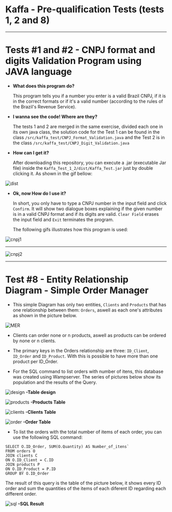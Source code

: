 # Kaffa - Pre-qualification Tests (tests 1, 2 and 8)

---

# Tests #1 and #2 - CNPJ format and digits Validation Program using JAVA language

- **What does this program do?**

  This program tells you if a number you enter is a valid Brazil CNPJ, if it is in the correct formats or if it's a valid number (according to the rules of the Brazil's Revenue Service).


- **I wanna see the code! Where are they?**

  The tests 1 and 2 are merged in the same exercise, divided each one in its own java class, the solution code for the Test 1 can be found in the class `/src/kaffa_test/CNPJ_Format_Validation.java` and the Test 2 is in the class `/src/kaffa_test/CNPJ_Digit_Validation.java`


- **How can I get it?**

  After downloading this repository, you can execute a .jar (executable Jar file) inside the `Kaffa_Test_1_2/dist/Kaffa_Test.jar` just by double clicking it. As shown in the gif bellow:
  
![dist](https://user-images.githubusercontent.com/68413884/90218514-5d87a080-ddda-11ea-84f4-2793c901707f.gif)


- **Ok, now How do I use it?**

  In short, you only have to type a CNPJ number in the input field and click `Confirm`. It will show two dialogue boxes explaining if the given number is in a valid CNPJ format and if its digits are valid. `Clear Field` erases the input field and `Exit` terminates the program.
  
  The following gifs illustrates how this program is used:
  
![cnpj1](https://user-images.githubusercontent.com/68413884/90218080-514f1380-ddd9-11ea-9a55-dbbf038b564b.gif)

---

![cnpj2](https://user-images.githubusercontent.com/68413884/90218092-54e29a80-ddd9-11ea-9c3f-50f4a2d6aa8d.gif)

---

# Test #8 - Entity Relationship Diagram - Simple Order Manager

- This simple Diagram has only two entities, `Clients` and `Products` that has one relationship between them: `Orders`, aswell as each one's attributes as shown in the picture below.

![MER](https://user-images.githubusercontent.com/68413884/90291286-f576a000-de55-11ea-9afa-2544636a9222.jpg)

- Clients can order none or n products, aswell as products can be ordered by none or n clients.

- The primary keys in the Orders relationship are three: `ID_Client`, `ID_Order` and `ID_Product`. With this is possible to have more than one product per ID_Order.

- For the SQL command to list orders with number of itens, this database was created using Wampserver. The series of pictures below show its population and the results of the Query.

![design](https://user-images.githubusercontent.com/68413884/90291287-f60f3680-de55-11ea-90e7-b5f91da797ee.jpg)
**-Table design**

![products](https://user-images.githubusercontent.com/68413884/90291280-f4457300-de55-11ea-87b9-f66a3f453dff.jpg)
**-Products Table**

![clients](https://user-images.githubusercontent.com/68413884/90291284-f4de0980-de55-11ea-9e92-47c99a9578b4.jpg)
**-Clients Table**

![order](https://user-images.githubusercontent.com/68413884/90291285-f576a000-de55-11ea-8134-483f4182d2a8.jpg)
**-Order Table**

- To list the orders with the total number of items of each order, you can use the following SQL command:
```
SELECT O.ID_Order, SUM(O.Quantity) AS Number_of_itens`
FROM orders O
JOIN clients C
ON O.ID_Client = C.ID
JOIN products P
ON O.ID_Product = P.ID
GROUP BY O.ID_Order
```

The result of this query is the table of the picture below, it shows every ID order and sum the quantities of the items of each diferent ID regarding each different order.

![sql](https://user-images.githubusercontent.com/68413884/90291288-f60f3680-de55-11ea-932f-adf8380e1fd5.jpg)
**-SQL Result**
